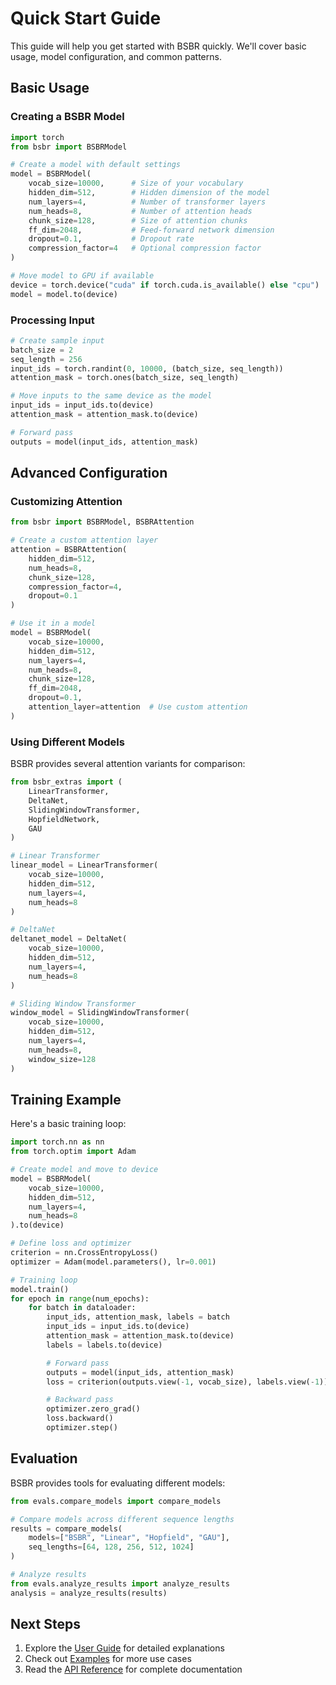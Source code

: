 # Quick Start Guide

This guide will help you get started with BSBR quickly. We'll cover basic usage, model configuration, and common patterns.

## Basic Usage

### Creating a BSBR Model

```python
import torch
from bsbr import BSBRModel

# Create a model with default settings
model = BSBRModel(
    vocab_size=10000,      # Size of your vocabulary
    hidden_dim=512,        # Hidden dimension of the model
    num_layers=4,          # Number of transformer layers
    num_heads=8,           # Number of attention heads
    chunk_size=128,        # Size of attention chunks
    ff_dim=2048,           # Feed-forward network dimension
    dropout=0.1,           # Dropout rate
    compression_factor=4   # Optional compression factor
)

# Move model to GPU if available
device = torch.device("cuda" if torch.cuda.is_available() else "cpu")
model = model.to(device)
```

### Processing Input

```python
# Create sample input
batch_size = 2
seq_length = 256
input_ids = torch.randint(0, 10000, (batch_size, seq_length))
attention_mask = torch.ones(batch_size, seq_length)

# Move inputs to the same device as the model
input_ids = input_ids.to(device)
attention_mask = attention_mask.to(device)

# Forward pass
outputs = model(input_ids, attention_mask)
```

## Advanced Configuration

### Customizing Attention

```python
from bsbr import BSBRModel, BSBRAttention

# Create a custom attention layer
attention = BSBRAttention(
    hidden_dim=512,
    num_heads=8,
    chunk_size=128,
    compression_factor=4,
    dropout=0.1
)

# Use it in a model
model = BSBRModel(
    vocab_size=10000,
    hidden_dim=512,
    num_layers=4,
    num_heads=8,
    chunk_size=128,
    ff_dim=2048,
    dropout=0.1,
    attention_layer=attention  # Use custom attention
)
```

### Using Different Models

BSBR provides several attention variants for comparison:

```python
from bsbr_extras import (
    LinearTransformer,
    DeltaNet,
    SlidingWindowTransformer,
    HopfieldNetwork,
    GAU
)

# Linear Transformer
linear_model = LinearTransformer(
    vocab_size=10000,
    hidden_dim=512,
    num_layers=4,
    num_heads=8
)

# DeltaNet
deltanet_model = DeltaNet(
    vocab_size=10000,
    hidden_dim=512,
    num_layers=4,
    num_heads=8
)

# Sliding Window Transformer
window_model = SlidingWindowTransformer(
    vocab_size=10000,
    hidden_dim=512,
    num_layers=4,
    num_heads=8,
    window_size=128
)
```

## Training Example

Here's a basic training loop:

```python
import torch.nn as nn
from torch.optim import Adam

# Create model and move to device
model = BSBRModel(
    vocab_size=10000,
    hidden_dim=512,
    num_layers=4,
    num_heads=8
).to(device)

# Define loss and optimizer
criterion = nn.CrossEntropyLoss()
optimizer = Adam(model.parameters(), lr=0.001)

# Training loop
model.train()
for epoch in range(num_epochs):
    for batch in dataloader:
        input_ids, attention_mask, labels = batch
        input_ids = input_ids.to(device)
        attention_mask = attention_mask.to(device)
        labels = labels.to(device)

        # Forward pass
        outputs = model(input_ids, attention_mask)
        loss = criterion(outputs.view(-1, vocab_size), labels.view(-1))

        # Backward pass
        optimizer.zero_grad()
        loss.backward()
        optimizer.step()
```

## Evaluation

BSBR provides tools for evaluating different models:

```python
from evals.compare_models import compare_models

# Compare models across different sequence lengths
results = compare_models(
    models=["BSBR", "Linear", "Hopfield", "GAU"],
    seq_lengths=[64, 128, 256, 512, 1024]
)

# Analyze results
from evals.analyze_results import analyze_results
analysis = analyze_results(results)
```

## Next Steps

1. Explore the [User Guide](../user-guide/core-concepts.md) for detailed explanations
2. Check out [Examples](../examples/basic_usage.md) for more use cases
3. Read the [API Reference](../api/bsbr.md) for complete documentation 